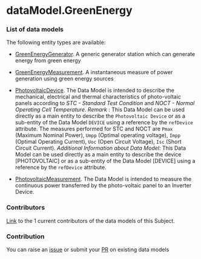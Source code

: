 # dataModel.GreenEnergy

### List of data models

The following entity types are available:
- [GreenEnergyGenerator](https://github.com/smart-data-models/dataModel.GreenEnergy/blob/master/GreenEnergyGenerator/README.md). A generic generator station which can generate energy from green energy

- [GreenEnergyMeasurement](https://github.com/smart-data-models/dataModel.GreenEnergy/blob/master/GreenEnergyMeasurement/README.md). A instantaneous measure of power generation using green energy sources

- [PhotovoltaicDevice](https://github.com/smart-data-models/dataModel.GreenEnergy/blob/master/PhotovoltaicDevice/README.md). The Data Model is intended to describe the mechanical, electrical and thermal characteristics of photo-voltaic panels according to *STC - Standard Test Condition* and *NOCT - Normal Operating Cell Temperature*. *Remark* : This Data Model can be used directly as a main entity to describe the `Photovoltaic Device`  or as a sub-entity of the Data Model  `DEVICE` using a reference by the `refDevice` attribute. The measures performed for STC and NOCT are `Pmax` (Maximum Nominal Power), `Umpp` (Optimal operating voltage), `Impp` (Optimal Operating Current), `Uoc` (Open Circuit Voltage), `Isc` (Short Circuit Current). *Additional Information about Data Model:* This Data Model can be used directly as a main entity to describe the device [PHOTOVOLTAIC] or as a sub-entity of the Data Model [DEVICE] using a reference by the `refDevice` attribute.

- [PhotovoltaicMeasurement](https://github.com/smart-data-models/dataModel.GreenEnergy/blob/master/PhotovoltaicMeasurement/README.md). The Data Model is intended to measure the continuous power transferred by the photo-voltaic panel to an Inverter Device.



### Contributors
[Link](https://github.com/smart-data-models/dataModel.GreenEnergy/blob/master/CONTRIBUTORS.yaml) to the 1 current contributors of the data models of this Subject.


### Contribution
You can raise an [issue](https://github.com/smart-data-models/dataModel.GreenEnergy/issues) or submit your [PR](https://github.com/smart-data-models/dataModel.GreenEnergy/pulls) on existing data models
